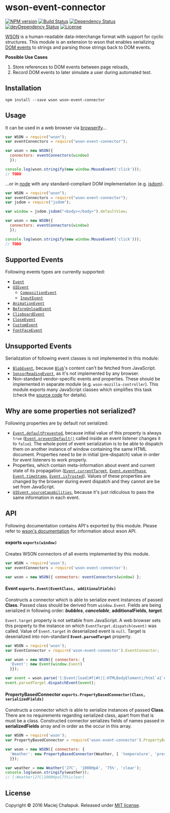 [npm-url]: https://npmjs.org/package/wson-event-connector
[npm-image]: https://img.shields.io/npm/v/wson-event-connector.svg?maxAge=1

[travis-url]: http://travis-ci.org/webfront-toolkit/wson-event-connector
[travis-image]: https://img.shields.io/travis/webfront-toolkit/wson-event-connector.svg?maxAge=1

[david-url]: https://david-dm.org/webfront-toolkit/wson-event-connector
[david-image]: https://david-dm.org/webfront-toolkit/wson-event-connector.svg

[david-url-dev]: https://david-dm.org/webfront-toolkit/wson-event-connector#info=devDependencies
[david-image-dev]: https://david-dm.org/webfront-toolkit/wson-event-connector/dev-status.svg

[license-url]: LICENSE
[license-image]: https://img.shields.io/github/license/webfront-toolkit/wson-event-connector.svg?maxAge=2592000

# wson-event-connector

[![NPM version][npm-image]][npm-url]
[![Build Status][travis-image]][travis-url]
[![Dependency Status][david-image]][david-url]
[![devDependency Status][david-image-dev]][david-url-dev]
[![License][license-image]][license-url]

[WSON][wson] is a human-readable data-interchange format with support for cyclic
structures. This module is an extension to wson that enables serializing
[DOM events][events] to strings and parsing those strings back to DOM events.

[wson]: https://github.com/tapirdata/wson
[events]: https://developer.mozilla.org/en-US/docs/Web/API/Event

**Possible Use Cases**

 1. Store references to DOM events between page reloads,
 2. Record DOM events to later simulate a user during automated test.

## Installation

```shell
npm install --save wson wson-event-connector
```

## Usage

It can be used in a web browser via [browserify][browserify]...

[browserify]: https://github.com/substack/node-browserify

```javascript
var WSON = require("wson");
var eventConnectors = require("wson-event-connector");

var wson = new WSON({
  connectors: eventConnectors(window)
  });

console.log(wson.stringify(new window.MouseEvent('click')));
// TODO
```

...or in [node][node] with any standard-compliant DOM implementation
(e.g. [jsdom][jsdom]).

[node]: https://nodejs.org/en/
[jsdom]: https://github.com/tmpvar/jsdom

```javascript
var WSON = require("wson");
var eventConnectors = require("wson-event-connector");
var jsdom = require("jsdom");

var window = jsdom.jsdom("<body></body>").defaultView;

var wson = new WSON({
  connectors: eventConnectors(window)
  });

console.log(wson.stringify(new window.MouseEvent('click')));
// TODO
```

## Supported Events

Following events types are currently supported:

 * [`Event`](https://dom.spec.whatwg.org/#interface-event)
  * [`UIEvent`](https://w3c.github.io/uievents/#interface-uievent)
    * [`CompositionEvent`](https://w3c.github.io/uievents/#interface-compositionevent)
    * [`InputEvent`](https://w3c.github.io/uievents/#interface-inputevent)
  * [`AnimationEvent`](https://drafts.csswg.org/css-animations/#interface-animationevent)
  * [`BeforeUnloadEvent`](https://dev.w3.org/html5/spec-LC/history.html#beforeunloadevent)
  * [`ClipboardEvent`](https://w3c.github.io/clipboard-apis/#clipboard-event-interfaces)
  * [`CloseEvent`](https://html.spec.whatwg.org/multipage/comms.html#closeevent)
  * [`CustomEvent`](https://dom.spec.whatwg.org/#interface-customevent)
  * [`FontFaceEvent`](https://wiki.csswg.org/spec/font-load-events)

## Unsupported Events

Serialization of following event classes is not implemented in this module:

 * [`BlobEvent`][blob-event], because [`Blob`][blob]'s content can't be fetched
   from JavaScript.
 * [`SensorReadingEvent`][sensor-reading-event], as it's not implemented by any
   browser.
 * Non-standard vendor-specific events and properties. These should be
   implemented in separate module (e.g. `wson-mozilla-controller`).
   This module exports many JavaScript classes which simplifies this task
   (check the [source code][code] for details).

[blob-event]: https://developer.mozilla.org/en-US/docs/Web/API/BlobEvent
[blob]: https://developer.mozilla.org/en-US/docs/Web/API/Blob
[sensor-reading-event]: https://w3c.github.io/sensors/#the-sensor-reading-event-interface
[code]: index.js

## Why are some properties not serialized?

Following properties are by default not serialized:

 * [`Event.defaultPrevented`][default-prevented], because initial value
  of this property is always `true` ([`Event.preventDefault()`][prevent-default]
  called inside an event listener changes it to `false`).
  The whole point of event serialization is to be able to dispatch them
  on another instance of window containing the same HTML document.
  Properties need to be in initial (pre-dispatch) value in order for event
  listeners to work properly.
 * Properties, which contain meta-information about event and current
   state of its propagation ([`Event.currentTarget`][current-target],
  [`Event.eventPhase`][event-phase], [`Event.timeStamp`][time-stamp],
  [`Event.isTrusted`][is-trusted]). Values of these properties are
  changed by the browser during event dispatch and they cannot are
  be set from JavaScript.
 * [`UIEvent.sourceCapabilities`][source-capabilities], because it's just
  ridiculous to pass the same information in each event.

[default-prevented]: https://developer.mozilla.org/en-US/docs/Web/API/Event/defaultPrevented
[prevent-default]: https://developer.mozilla.org/en-US/docs/Web/API/Event/preventDefault
[current-target]: https://developer.mozilla.org/en-US/docs/Web/API/Event/currentTarget
[event-phase]: https://developer.mozilla.org/en-US/docs/Web/API/Event/eventPhase
[time-stamp]: https://developer.mozilla.org/en-US/docs/Web/API/Event/timeStamp
[is-trusted]: https://developer.mozilla.org/en-US/docs/Web/API/Event/isTrusted
[source-capabilities]: https://developer.mozilla.org/en-US/docs/Web/API/UIEvent/sourceCapabilities

## API

Following documentation contains API's exported by this module.
Please refer to [wson's documentation][wson] for information about wson API.

#### exports `exports(window)`

Creates WSON connectors of all events implemented by this module.

```js
var WSON = require('wson');
var eventConnectors = require('wson-event-connector');

var wson = new WSON({ connectors: eventConnectors(window) };
```

#### Event `exports.Event(EventClass, additionalFields)`

Constructs a connector which is able to serialize event instances of passed
**Class**. Passed class should be derived from `window.Event`. Fields are being
serialized in following order: ***bubbles***, ***cancelable***,
**additionalFields**, ***target***.

`Event.target` property is not settable from JavaScript. A web browser sets this
property to the instance on which `EventTarget.dispatch(event)` was called.
Value of `Event.target` in deserialized event is `null`. Target is deserialized
into non-standard **`Event.parsedTarget`** property.

```js
var WSON = require('wson');
var EventConnector = require('wson-event-connector').EventConnector;

var wson = new WSON({ connectors: {
  'Event': new Event(window.Event)
  }});

var event = wson.parse('[:Event|load|#f|#t|[:HTMLBodyElement|/html`a1`e/body`a1`e]]');
event.parsedTarget.dispatchEvent(event);
```

#### PropertyBasedConnector `exports.PropertyBasedConnector(Class, serializedFields)`

Constructs a connector which is able to serialize instances of passed **Class**.
There are no requirements regarding serialized class, apart from that is must
be a class. Constructed connector serializes fields of names passed in
**serializedFields** array and in order as the occur in this array.

```js
var WSON = require('wson');
var PropertyBasedConnector = require('wson-event-connector').PropertyBasedConnector;

var wson = new WSON({ connectors: {
  'Weather': new PropertyBasedConnector(Weather, [ 'temperature', 'pressure', 'humidity', 'sky' ])
  }});

var weather = new Weather('27C', '1000HpA', '75%', 'clear');
console.log(wson.stringify(weather));
// [:Weather|27C|1000Hpa|75%|clear]
```

## License

Copyright &copy; 2016 Maciej Chałapuk.
Released under [MIT license](LICENSE).

